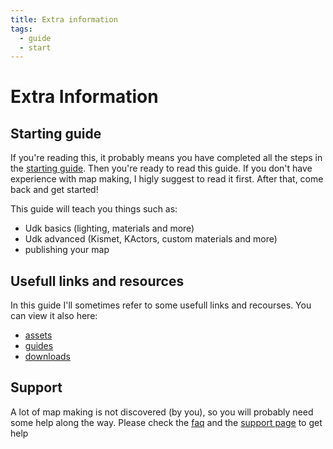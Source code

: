 ```yaml
---
title: Extra information
tags:
  - guide
  - start
---
```

# Extra Information

## Starting guide

If you're reading this, it probably means you have completed all the steps in the [starting guide](./beginner/). Then you're ready to read this guide. If you don't have experience with map making, I higly suggest to read it first. After that, come back and get started!

This guide will teach you things such as:
* Udk basics (lighting, materials and more)
* Udk advanced (Kismet, KActors, custom materials and more)
* publishing your map

## Usefull links and resources

In this guide I'll sometimes refer to some usefull links and recourses. You can view it also here:

* [assets]()
* [guides]()
* [downloads]()


## Support

A lot of map making is not discovered (by you), so you will probably need some help along the way. Please check the [faq](../faq) and the [support page](link) to get help

